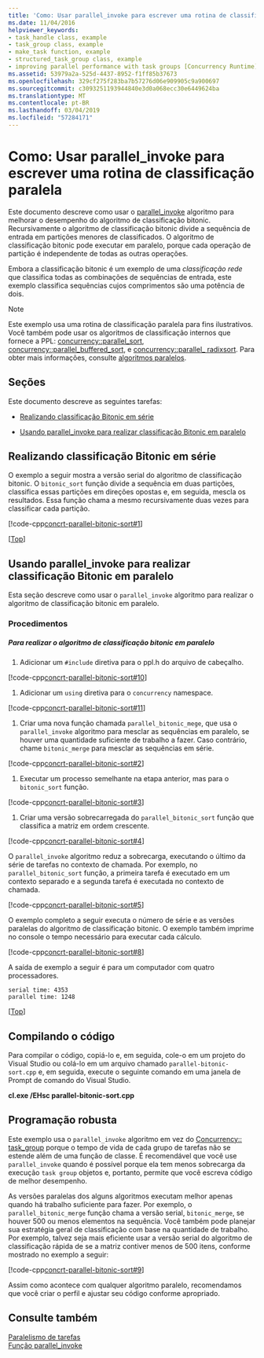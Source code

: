```yaml
---
title: 'Como: Usar parallel_invoke para escrever uma rotina de classificação paralela'
ms.date: 11/04/2016
helpviewer_keywords:
- task_handle class, example
- task_group class, example
- make_task function, example
- structured_task_group class, example
- improving parallel performance with task groups [Concurrency Runtime]
ms.assetid: 53979a2a-525d-4437-8952-f1ff85b37673
ms.openlocfilehash: 329cf275f283ba7b57276d06e909905c9a900697
ms.sourcegitcommit: c3093251193944840e3d0a068ecc30e6449624ba
ms.translationtype: MT
ms.contentlocale: pt-BR
ms.lasthandoff: 03/04/2019
ms.locfileid: "57284171"
---
```

# <a name="how-to-use-parallelinvoke-to-write-a-parallel-sort-routine"></a>Como: Usar parallel_invoke para escrever uma rotina de classificação paralela

Este documento descreve como usar o [parallel_invoke](../../parallel/concrt/parallel-algorithms.md#parallel_invoke) algoritmo para melhorar o desempenho do algoritmo de classificação bitonic. Recursivamente o algoritmo de classificação bitonic divide a sequência de entrada em partições menores de classificados. O algoritmo de classificação bitonic pode executar em paralelo, porque cada operação de partição é independente de todas as outras operações.

Embora a classificação bitonic é um exemplo de uma *classificação rede* que classifica todas as combinações de sequências de entrada, este exemplo classifica sequências cujos comprimentos são uma potência de dois.

> [!NOTE]
>  Este exemplo usa uma rotina de classificação paralela para fins ilustrativos. Você também pode usar os algoritmos de classificação internos que fornece a PPL: [concurrency::parallel_sort](reference/concurrency-namespace-functions.md#parallel_sort), [concurrency::parallel_buffered_sort](reference/concurrency-namespace-functions.md#parallel_buffered_sort), e [concurrency::parallel_ radixsort](reference/concurrency-namespace-functions.md#parallel_radixsort). Para obter mais informações, consulte [algoritmos paralelos](../../parallel/concrt/parallel-algorithms.md).

##  <a name="top"></a> Seções

Este documento descreve as seguintes tarefas:

- [Realizando classificação Bitonic em série](#serial)

- [Usando parallel_invoke para realizar classificação Bitonic em paralelo](#parallel)

##  <a name="serial"></a> Realizando classificação Bitonic em série

O exemplo a seguir mostra a versão serial do algoritmo de classificação bitonic. O `bitonic_sort` função divide a sequência em duas partições, classifica essas partições em direções opostas e, em seguida, mescla os resultados. Essa função chama a mesmo recursivamente duas vezes para classificar cada partição.

[!code-cpp[concrt-parallel-bitonic-sort#1](../../parallel/concrt/codesnippet/cpp/how-to-use-parallel-invoke-to-write-a-parallel-sort-routine_1.cpp)]

[[Top](#top)]

##  <a name="parallel"></a> Usando parallel_invoke para realizar classificação Bitonic em paralelo

Esta seção descreve como usar o `parallel_invoke` algoritmo para realizar o algoritmo de classificação bitonic em paralelo.

### <a name="procedures"></a>Procedimentos

##### <a name="to-perform-the-bitonic-sort-algorithm-in-parallel"></a>Para realizar o algoritmo de classificação bitonic em paralelo

1. Adicionar um `#include` diretiva para o ppl.h do arquivo de cabeçalho.

[!code-cpp[concrt-parallel-bitonic-sort#10](../../parallel/concrt/codesnippet/cpp/how-to-use-parallel-invoke-to-write-a-parallel-sort-routine_2.cpp)]

1. Adicionar um `using` diretiva para o `concurrency` namespace.

[!code-cpp[concrt-parallel-bitonic-sort#11](../../parallel/concrt/codesnippet/cpp/how-to-use-parallel-invoke-to-write-a-parallel-sort-routine_3.cpp)]

1. Criar uma nova função chamada `parallel_bitonic_mege`, que usa o `parallel_invoke` algoritmo para mesclar as sequências em paralelo, se houver uma quantidade suficiente de trabalho a fazer. Caso contrário, chame `bitonic_merge` para mesclar as sequências em série.

[!code-cpp[concrt-parallel-bitonic-sort#2](../../parallel/concrt/codesnippet/cpp/how-to-use-parallel-invoke-to-write-a-parallel-sort-routine_4.cpp)]

1. Executar um processo semelhante na etapa anterior, mas para o `bitonic_sort` função.

[!code-cpp[concrt-parallel-bitonic-sort#3](../../parallel/concrt/codesnippet/cpp/how-to-use-parallel-invoke-to-write-a-parallel-sort-routine_5.cpp)]

1. Criar uma versão sobrecarregada do `parallel_bitonic_sort` função que classifica a matriz em ordem crescente.

[!code-cpp[concrt-parallel-bitonic-sort#4](../../parallel/concrt/codesnippet/cpp/how-to-use-parallel-invoke-to-write-a-parallel-sort-routine_6.cpp)]

O `parallel_invoke` algoritmo reduz a sobrecarga, executando o último da série de tarefas no contexto de chamada. Por exemplo, no `parallel_bitonic_sort` função, a primeira tarefa é executado em um contexto separado e a segunda tarefa é executada no contexto de chamada.

[!code-cpp[concrt-parallel-bitonic-sort#5](../../parallel/concrt/codesnippet/cpp/how-to-use-parallel-invoke-to-write-a-parallel-sort-routine_7.cpp)]

O exemplo completo a seguir executa o número de série e as versões paralelas do algoritmo de classificação bitonic. O exemplo também imprime no console o tempo necessário para executar cada cálculo.

[!code-cpp[concrt-parallel-bitonic-sort#8](../../parallel/concrt/codesnippet/cpp/how-to-use-parallel-invoke-to-write-a-parallel-sort-routine_8.cpp)]

A saída de exemplo a seguir é para um computador com quatro processadores.

```Output
serial time: 4353
parallel time: 1248
```

[[Top](#top)]

## <a name="compiling-the-code"></a>Compilando o código

Para compilar o código, copiá-lo e, em seguida, cole-o em um projeto do Visual Studio ou colá-lo em um arquivo chamado `parallel-bitonic-sort.cpp` e, em seguida, execute o seguinte comando em uma janela de Prompt de comando do Visual Studio.

**cl.exe /EHsc parallel-bitonic-sort.cpp**

## <a name="robust-programming"></a>Programação robusta

Este exemplo usa o `parallel_invoke` algoritmo em vez do [Concurrency:: task_group](reference/task-group-class.md) porque o tempo de vida de cada grupo de tarefas não se estende além de uma função de classe. É recomendável que você use `parallel_invoke` quando é possível porque ela tem menos sobrecarga da execução `task group` objetos e, portanto, permite que você escreva código de melhor desempenho.

As versões paralelas dos alguns algoritmos executam melhor apenas quando há trabalho suficiente para fazer. Por exemplo, o `parallel_bitonic_merge` função chama a versão serial, `bitonic_merge`, se houver 500 ou menos elementos na sequência. Você também pode planejar sua estratégia geral de classificação com base na quantidade de trabalho. Por exemplo, talvez seja mais eficiente usar a versão serial do algoritmo de classificação rápida de se a matriz contiver menos de 500 itens, conforme mostrado no exemplo a seguir:

[!code-cpp[concrt-parallel-bitonic-sort#9](../../parallel/concrt/codesnippet/cpp/how-to-use-parallel-invoke-to-write-a-parallel-sort-routine_9.cpp)]

Assim como acontece com qualquer algoritmo paralelo, recomendamos que você criar o perfil e ajustar seu código conforme apropriado.

## <a name="see-also"></a>Consulte também

[Paralelismo de tarefas](../../parallel/concrt/task-parallelism-concurrency-runtime.md)<br/>
[Função parallel_invoke](reference/concurrency-namespace-functions.md#parallel_invoke)
